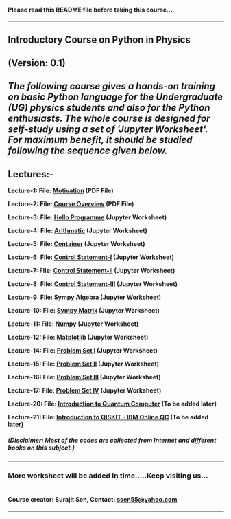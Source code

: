 #### Please read this README file before taking this course...
---
## Introductory Course on Python in Physics

**(Version: 0.1)**
---
***The following course gives a hands-on training on basic Python language for the Undergraduate (UG) physics students and also for the  Python enthusiasts. The whole course is designed for self-study using a set of 'Jupyter Worksheet'. For maximum benefit, it should be studied following the sequence given below.***
---
## Lectures:- 

**Lecture-1: File: [Motivation](https://github.com/sen-hub/pythontutorial/blob/master/lecture_motivation.pdf/) (PDF File)**

**Lecture-2: File: [Course Overview](https://github.com/sen-hub/pythontutorial/blob/master/lecture_overview.pdf) (PDF File)** 

**Lecture-3: File: [Hello Programme](https://github.com/sen-hub/pythontutorial/blob/master/hello.ipynb) (Jupyter Worksheet)** 

**Lecture-4: File: [Arithmatic](https://github.com/sen-hub/pythontutorial/blob/master/arithmatic.ipynb) (Jupyter Worksheet)**

**Lecture-5: File: [Container](https://github.com/sen-hub/pythontutorial/blob/master/container.ipynb) (Jupyter Worksheet)**

**Lecture-6: File: [Control Statement-I](https://github.com/sen-hub/pythontutorial/blob/master/else_if.ipynb) (Jupyter Worksheet)**

**Lecture-7: File: [Control Statement-II](https://github.com/sen-hub/pythontutorial/blob/master/while_loop.ipynb) (Jupyter Worksheet)**

**Lecture-8: File: [Control Statement-III](https://github.com/sen-hub/pythontutorial/blob/master/for_loop.ipynb) (Jupyter Worksheet)**

**Lecture-9: File: [Sympy Algebra](https://github.com/sen-hub/pythontutorial/blob/master/sympy_algebra.ipynb) (Jupyter Worksheet)**

**Lecture-10: File: [Sympy Matrix](https://github.com/sen-hub/pythontutorial/blob/master/sympy_matrix.ipynb) (Jupyter Worksheet)**

**Lecture-11: File: [Numpy](https://github.com/sen-hub/pythontutorial/blob/master/numpy.ipynb) (Jupyter Worksheet)**

**Lecture-12: File: [Matplotlib](https://github.com/sen-hub/pythontutorial/blob/master/matplotlib.ipynb) (Jupyter Worksheet)**

**Lecture-14: File: [Problem Set I](https://github.com/sen-hub/pythontutorial/blob/master/problem_set1.ipynb) (Jupyter Worksheet)**

**Lecture-15: File: [Problem Set II](https://github.com/sen-hub/pythontutorial/blob/master/problem_set2.ipynb) (Jupyter Worksheet)**

**Lecture-16: File: [Problem Set III](https://github.com/sen-hub/pythontutorial/blob/master/problem_set3.ipynb) (Jupyter Worksheet)**

**Lecture-17: File: [Problem Set IV](https://github.com/sen-hub/pythontutorial/blob/master/problem_set4.ipynb) (Jupyter Worksheet)**

**Lecture-20: File: [Introduction to Quantum Computer](https://github.com/sen-hub/pythontutorial/blob/master/intro_qc.pdf) (To be added later)**

**Lecture-21: File: [Introduction to QISKIT - IBM Online QC](https://github.com/sen-hub/pythontutorial/blob/master/intro_qiskit.pdf) (To be added later)**

##### (Disclaimer: Most of the codes are collected from Internet and different books on this subject.)
---
### More worksheet will be added in time.....Keep visiting us...
---
#### Course creator: Surajit Sen, Contact: <ssen55@yahoo.com>
---
